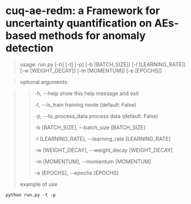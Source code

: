 # cuq-ae-redm: a Framework for uncertainty quantification on AEs-based methods for anomaly detection
> usage: run.py [-h] [-t] [-p] [-b [BATCH_SIZE]] [-l [LEARNING_RATE]] [-w [WEIGHT_DECAY]] [-m [MOMENTUM]] [-e [EPOCHS]]

> optional arguments:

>> -h, --help            show this help message and exit
>> 
>> -t, --is_train        training mode (default: False)
>> 
>>  -p, --to_process_data process data (default: False)
>> 
>>  -b [BATCH_SIZE], --batch_size [BATCH_SIZE]
>> 
>>  -l [LEARNING_RATE], --learning_rate [LEARNING_RATE]
>> 
>>  -w [WEIGHT_DECAY], --weight_decay [WEIGHT_DECAY]
>> 
>>  -m [MOMENTUM], --momentum [MOMENTUM]
>> 
>>  -e [EPOCHS], --epochs [EPOCHS]
>>
> example of use
```
python run.py -t -p
```
